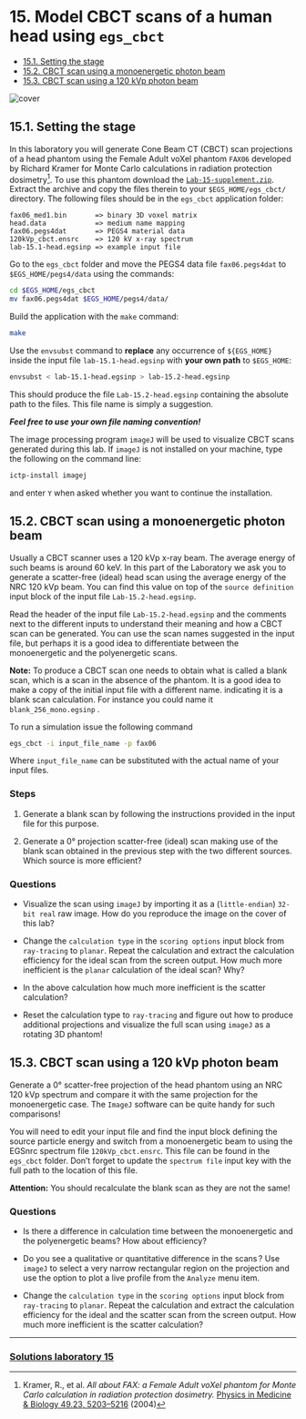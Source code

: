 <!-- # 1. -->
<!-- # 2. -->
<!-- # 3. -->
<!-- # 4. -->
<!-- # 5. -->
<!-- # 6. -->
<!-- # 7. -->
<!-- # 8. -->
<!-- # 9. -->
<!-- # 10. -->
<!-- # 11. -->
<!-- # 12. -->
<!-- # 13. -->
<!-- # 14. -->

# 15. Model CBCT scans of a human head using `egs_cbct` <!-- omit in toc -->

- [15.1. Setting the stage](#151-setting-the-stage)
- [15.2. CBCT scan using a monoenergetic photon beam](#152-cbct-scan-using-a-monoenergetic-photon-beam)
- [15.3. CBCT scan using a 120 kVp photon beam](#153-cbct-scan-using-a-120-kvp-photon-beam)

![cover](assets/cover.png)

## 15.1. Setting the stage

In this laboratory you will generate Cone Beam CT (CBCT) scan projections of a head
phantom using the Female Adult voXel phantom `FAX06` developed by
Richard Kramer for Monte Carlo calculations in radiation protection
dosimetry[^1]. To use this phantom download the [`Lab-15-supplement.zip`](./assets/Lab-15-supplement.zip). Extract the archive and copy the files therein to your `$EGS_HOME/egs_cbct/` directory. The following files should be in the `egs_cbct` application folder:

```text
fax06_med1.bin       => binary 3D voxel matrix
head.data            => medium name mapping
fax06.pegs4dat       => PEGS4 material data
120kVp_cbct.ensrc    => 120 kV x-ray spectrum
lab-15.1-head.egsinp => example input file
```

[^1]: Kramer, R., et al. *All about FAX: a Female Adult voXel phantom for Monte Carlo calculation in radiation protection dosimetry.* [Physics in Medicine & Biology 49.23, 5203–5216](doi.org/10.1088/0031-9155/49/23/001) (2004)

Go to the `egs_cbct` folder and move the PEGS4 data file `fax06.pegs4dat` to `$EGS_HOME/pegs4/data`
using the commands:

```bash
cd $EGS_HOME/egs_cbct
mv fax06.pegs4dat $EGS_HOME/pegs4/data/
```

Build the application with the `make` command:

```bash
make
```

Use the `envsubst` command to **replace** any occurrence of `${EGS_HOME}` inside
the input file `lab-15.1-head.egsinp` with **your own path** to `$EGS_HOME`:

```bash
envsubst < lab-15.1-head.egsinp > lab-15.2-head.egsinp
```
This should produce the file `Lab-15.2-head.egsinp` containing the absolute path
to the files. This file name is simply a suggestion.

**_Feel free to use your own file naming convention!_**


The image processing program `imageJ` will be used to visualize CBCT scans generated during this lab. If `imageJ` is not installed on your machine, type the following on the command line:

```bash
ictp-install imagej
```
and enter `Y` when asked whether you want to continue the installation.


## 15.2. CBCT scan using a monoenergetic photon beam

Usually a CBCT scanner uses a 120 kVp x-ray beam. The average energy of
such beams is around 60 keV. In this part of the Laboratory we ask you
to generate a scatter-free (ideal) head scan using the average energy of
the NRC 120 kVp beam. You can find this value on top of the
`source definition` input block of the input file `Lab-15.2-head.egsinp`.

Read the header of the input file `Lab-15.2-head.egsinp` and the comments next to
the different inputs to understand their meaning and how a CBCT scan can be
generated. You can use the scan names suggested in the input file, but perhaps it
is a good idea to differentiate between the monoenergetic and the
polyenergetic scans.

**Note:** To produce a CBCT scan one needs to obtain what is called a
blank scan, which is a scan in the absence of the phantom. It is a good idea
to make a copy of the initial input file with a different name.
indicating it is a blank scan calculation. For instance you could name it
`blank_256_mono.egsinp` .

To run a simulation issue the following command

```bash
egs_cbct -i input_file_name -p fax06
```

Where `input_file_name` can be substituted with the actual name of your input files.

### Steps

1. Generate a blank scan by following the instructions provided in the
input file for this purpose.

2. Generate a 0° projection scatter-free (ideal) scan making use of the
blank scan obtained in the previous step with the two different sources.
Which source is more efficient?

### Questions

- Visualize the scan using `imageJ` by importing it as a (`little-endian`)
`32-bit real` raw image. How do you reproduce the image on the cover of
this lab?

- Change the `calculation type` in the `scoring options` input block
from `ray-tracing` to `planar`. Repeat the calculation and extract the
calculation efficiency for the ideal scan from the screen output.
How much more inefficient is the `planar` calculation of the ideal scan?
Why?

- In the above calculation how much more inefficient is the scatter calculation?

- Reset the calculation type to `ray-tracing` and figure out
how to produce additional projections and visualize the full
scan using `imageJ` as a rotating 3D phantom!

## 15.3. CBCT scan using a 120 kVp photon beam

Generate a 0° scatter-free projection of the head phantom using an NRC 120 kVp
spectrum and compare it with the same projection for the monoenergetic case. The
`ImageJ` software can be quite handy for such comparisons!

You will need to edit your input file and find the input block defining
the source particle energy and switch from a monoenergetic beam to using
the EGSnrc spectrum file `120kVp_cbct.ensrc`. This file can be found in
the `egs_cbct` folder. Don’t forget to update the `spectrum file` input
key with the full path to the location of this file.

**Attention:** You should recalculate the blank scan as they are not the
same!

### Questions

- Is there a difference in calculation time between the monoenergetic and
the polyenergetic beams? How about efficiency?

- Do you see a qualitative or quantitative difference in the scans ? Use
`imageJ` to select a very narrow rectangular region on the projection
and use the option to plot a live profile from the `Analyze` menu item.

- Change the `calculation type` in the `scoring options` input block
from `ray-tracing` to `planar`. Repeat the calculation and extract the
calculation efficiency for the ideal and the scatter scan from the
screen output. How much more inefficient is the scatter calculation?

---

### [Solutions laboratory 15](Lab-15-solutions.md)
